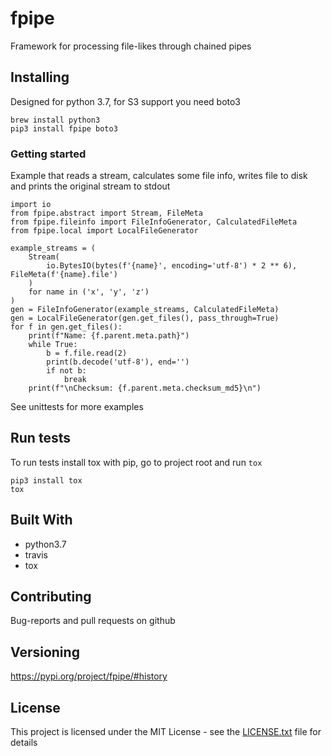 # fpipe

Framework for processing file-likes through chained pipes

## Installing


Designed for python 3.7, for S3 support you need boto3

```
brew install python3
pip3 install fpipe boto3
```

### Getting started

Example that reads a stream, calculates some file info, writes file to disk and prints the original stream to stdout
```
import io
from fpipe.abstract import Stream, FileMeta
from fpipe.fileinfo import FileInfoGenerator, CalculatedFileMeta
from fpipe.local import LocalFileGenerator

example_streams = (
    Stream(
        io.BytesIO(bytes(f'{name}', encoding='utf-8') * 2 ** 6), FileMeta(f'{name}.file')
    )
    for name in ('x', 'y', 'z')
)
gen = FileInfoGenerator(example_streams, CalculatedFileMeta)
gen = LocalFileGenerator(gen.get_files(), pass_through=True)
for f in gen.get_files():
    print(f"Name: {f.parent.meta.path}")
    while True:
        b = f.file.read(2)
        print(b.decode('utf-8'), end='')
        if not b:
            break
    print(f"\nChecksum: {f.parent.meta.checksum_md5}\n")
```

See unittests for more examples

## Run tests

To run tests install tox with pip, go to project root and run `tox`
```
pip3 install tox
tox
```

## Built With

* python3.7
* travis
* tox

## Contributing

Bug-reports and pull requests on github  

## Versioning

https://pypi.org/project/fpipe/#history

## License

This project is licensed under the MIT License - see the [LICENSE.txt](LICENSE.txt) file for details